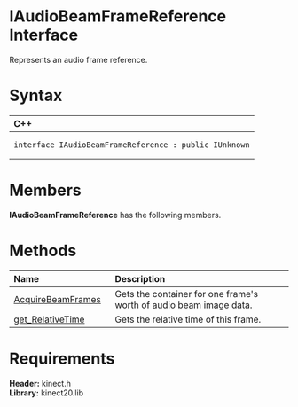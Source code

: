 IAudioBeamFrameReference Interface  
==================================  

Represents an audio frame reference. <span id="syntaxSection"></span>

Syntax  
======  

<table>
<colgroup>
<col width="100%" />
</colgroup>
<thead>
<tr class="header">
<th align="left">C++</th>
</tr>
</thead>
<tbody>
<tr class="odd">
<td align="left"><pre><code>interface IAudioBeamFrameReference : public IUnknown</code></pre></td>
</tr>
</tbody>
</table>

<span id="classMembersSection"></span>

Members  
=======  

**IAudioBeamFrameReference** has the following members.  

<span id="publicmethodsSection"></span>

Methods  
=======  

<table>
<colgroup>
<col width="30%" />
<col width="60%" />
</colgroup>
<thead>
<tr class="header">
<th align="left">Name</th>
<th align="left">Description</th>
</tr>
</thead>
<tbody>
<tr class="odd">
<td align="left"><a href="IAudioBeamFrameReference/Methods/AcquireBeamFrames_Method.md">AcquireBeamFrames</a></td>
<td align="left">Gets the container for one frame's worth of audio beam image data.</td>
</tr>
<tr class="even">
<td align="left"><a href="IAudioBeamFrameReference/Methods/get_RelativeTime_Method.md">get_RelativeTime</a></td>
<td align="left">Gets the relative time of this frame.</td>
</tr>
</tbody>
</table>

<span id="requirements"></span>

Requirements  
============  

**Header:** kinect.h  
**Library:** kinect20.lib  



<!--Please do not edit the data in the comment block below.-->
<!--
TOCTitle : IAudioBeamFrameReference Interface
RLTitle : IAudioBeamFrameReference Interface
KeywordK : IAudioBeamFrameReference interface, about
HelpPriority : 2
TopicType : apiref
KeywordF : IAudioBeamFrameReference
KeywordF : Microsoft.Kinect.kinect.IAudioBeamFrameReference
KeywordA : T:Microsoft.Kinect.kinect.IAudioBeamFrameReference
AssetID : T:Microsoft.Kinect.kinect.IAudioBeamFrameReference
Locale : en-us
CommunityContent : 1
APIType : Managed
APILocation : 
APIName : Microsoft.Kinect.kinect.IAudioBeamFrameReference
TargetOS : Windows
TopicType : kbSyntax
DevLang : C++
DocSet : K4Wv2
ProjType : K4Wv2Proj
Technology : Kinect for Windows
Product : Kinect for Windows SDK v2
productversion : 20
-->

